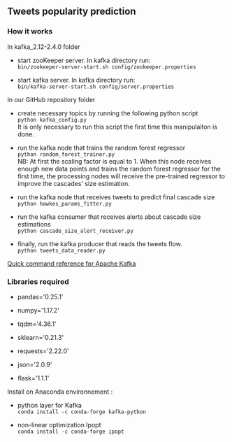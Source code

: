 ## Tweets popularity prediction

### How it works


In kafka_2.12-2.4.0 folder

* start zooKeeper server. In kafka directory run:<br>
```bin/zookeeper-server-start.sh config/zookeeper.properties```

* start kafka server. In kafka directory run:<br>
```bin/kafka-server-start.sh config/server.properties```

In our GitHub repository folder

* create necessary topics by running the following python script<br>
```python kafka_config.py```<br>
It is only necessary to run this script the first time this manipulaiton is done.<br>

* run the kafka node that trains the random forest regressor<br>
```python random_forest_trainer.py```<br>
NB: At first the scaling factor is equal to 1. When this node receives enough new data points and trains the random forest regressor for the first time,
the processing nodes will receive the pre-trained regressor to improve the cascades' size estimation. 

* run the kafka node that receives tweets to predict final cascade size<br>
```python hawkes_params_fitter.py```

* run the kafka consumer that receives alerts about cascade size estimations<br>
```python cascade_size_alert_receiver.py```

* finally, run the kafka producer that reads the tweets flow.<br>
```python tweets_data_reader.py```

[Quick command reference for Apache Kafka](https://gist.github.com/ursuad/e5b8542024a15e4db601f34906b30bb5)




### Libraries required


* pandas='0.25.1'<br>
 
* numpy='1.17.2'<br>

* tqdm='4.36.1'<br>

* sklearn='0.21.3'<br>

* requests='2.22.0'<br>

* json='2.0.9'<br>

* flask='1.1.1'<br>


Install on Anaconda environnement :

* python layer for Kafka<br>
```conda install -c conda-forge kafka-python```<br>

* non-linear optimization Ipopt<br>
```conda install -c conda-forge ipopt```<br>
